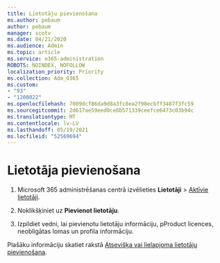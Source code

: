 ```yaml
---
title: Lietotāju pievienošana
ms.author: pebaum
author: pebaum
manager: scotv
ms.date: 04/21/2020
ms.audience: Admin
ms.topic: article
ms.service: o365-administration
ROBOTS: NOINDEX, NOFOLLOW
localization_priority: Priority
ms.collection: Adm_O365
ms.custom:
- "93"
- "1200022"
ms.openlocfilehash: 7009dcf86da9d8a3fc8ea2f90ecbff3487f3fc59
ms.sourcegitcommit: 2d617ae59eed0ce8b571339ceefce6473c03b94c
ms.translationtype: MT
ms.contentlocale: lv-LV
ms.lasthandoff: 05/19/2021
ms.locfileid: "52569694"
---
```

# <a name="add-a-user"></a>Lietotāja pievienošana

1. Microsoft 365 administrēšanas centrā izvēlieties **Lietotāji** > [Aktīvie lietotāji](https://admin.microsoft.com/Adminportal/Home?source=applauncher#/users).

2. Noklikšķiniet uz **Pievienot lietotāju**.

3. Izpildiet vedni, lai pievienotu lietotāju informāciju, pProduct licences, neobligātas lomas un profila informāciju.

Plašāku informāciju skatiet rakstā [Atsevišķa vai lielapjoma lietotāju pievienošana](/microsoft-365/admin/add-users/add-users).
